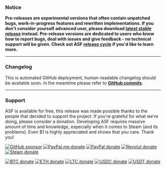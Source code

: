 ### Notice

**Pre-releases are experimental versions that often contain unpatched bugs, work-in-progress features and rewritten implementations. If you don't consider yourself advanced user, please download **[latest stable release](https://github.com/JustArchiNET/ArchiSteamFarm/releases/latest)** instead. Pre-release versions are dedicated to users who know how to report bugs, deal with issues and give feedback - no technical support will be given. Check out ASF **[release cycle](https://github.com/JustArchiNET/ArchiSteamFarm/wiki/Release-cycle)** if you'd like to learn more.**

---

### Changelog

This is automated GitHub deployment, human-readable changelog should be available soon. In the meantime please refer to **[GitHub commits](https://github.com/JustArchiNET/ArchiSteamFarm/commits/main)**.

---

### Support

ASF is available for free, this release was made possible thanks to the people that decided to support the project. If you're grateful for what we're doing, please consider a donation. Developing ASF requires massive amount of time and knowledge, especially when it comes to Steam (and its problems). Even $1 is highly appreciated and shows that you care. Thank you!

[![GitHub sponsor](https://img.shields.io/badge/GitHub-sponsor-ea4aaa.svg?logo=github-sponsors)](https://github.com/sponsors/JustArchi) [![PayPal.me donate](https://img.shields.io/badge/PayPal.me-donate-00457c.svg?logo=paypal)](https://paypal.me/JustArchi) [![PayPal donate](https://img.shields.io/badge/PayPal-donate-00457c.svg?logo=paypal)](https://www.paypal.com/cgi-bin/webscr?cmd=_s-xclick&hosted_button_id=HD2P2P3WGS5Y4) [![Revolut donate](https://img.shields.io/badge/Revolut-donate-0075eb.svg?logo=revolut)](https://pay.revolut.com/justarchi) [![Steam donate](https://img.shields.io/badge/Steam-donate-000000.svg?logo=steam)](https://steamcommunity.com/tradeoffer/new/?partner=46697991&token=0ix2Ruv_)

[![BTC donate](https://img.shields.io/badge/BTC-donate-f7931a.svg?logo=bitcoin)](https://www.blockchain.com/explorer/addresses/btc/3HwcgZbtoF5vSxJkNUvThVSJipKi7r5EqU) [![ETH donate](https://img.shields.io/badge/ETH-donate-3c3c3d.svg?logo=ethereum)](https://www.blockchain.com/explorer/addresses/eth/0xA1F7Ba62C5a3A8b93Fe6656936192432F328a366) [![LTC donate](https://img.shields.io/badge/LTC-donate-a6a9aa.svg?logo=litecoin)](https://live.blockcypher.com/ltc/address/MJCeBEZUsNgDhRhqbLFfPiDcf7CSrdvmZ3) [![USDC donate](https://img.shields.io/badge/USDC-donate-2775ca.svg?logo=cashapp)](https://etherscan.io/address/0xCf42D9F53F974CBd7c304eF0243CAe8e029885A8) [![USDT donate](https://img.shields.io/badge/USDT-donate-50af95.svg?logo=tether)](https://etherscan.io/address/0x985FDdD3AD00838A2049B07A33b783104d60f776)
